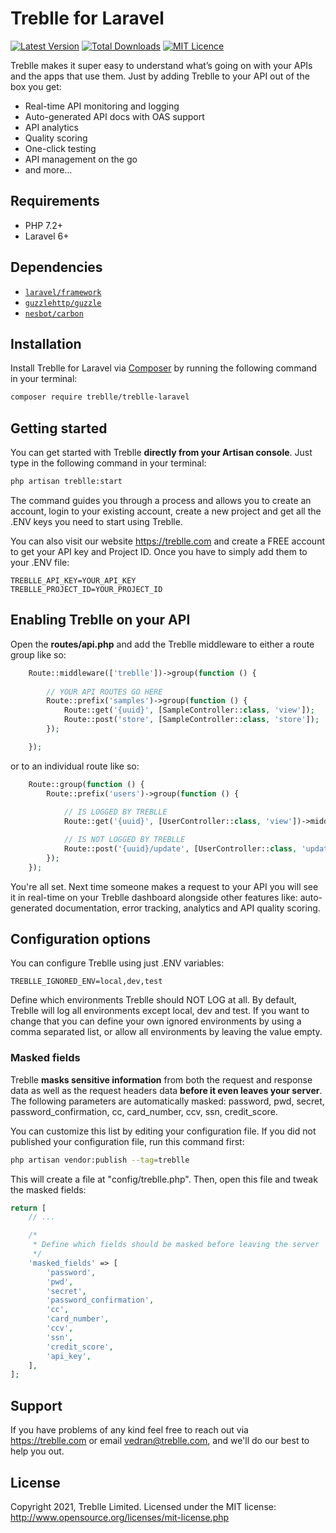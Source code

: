 # Treblle for Laravel

[![Latest Version](https://img.shields.io/packagist/v/treblle/treblle-laravel)](https://packagist.org/packages/treblle/treblle-laravel)
[![Total Downloads](https://img.shields.io/packagist/dt/treblle/treblle-laravel)](https://packagist.org/packages/treblle/treblle-laravel)
[![MIT Licence](https://img.shields.io/packagist/l/treblle/treblle-laravel)](LICENSE.md)

Treblle makes it super easy to understand what’s going on with your APIs and the apps that use them. Just by adding
Treblle to your API out of the box you get:

* Real-time API monitoring and logging
* Auto-generated API docs with OAS support
* API analytics
* Quality scoring
* One-click testing
* API management on the go
* and more...

## Requirements

* PHP 7.2+
* Laravel 6+

## Dependencies

* [`laravel/framework`](https://packagist.org/packages/laravel/framework)
* [`guzzlehttp/guzzle`](https://packagist.org/packages/guzzlehttp/guzzle)
* [`nesbot/carbon`](https://packagist.org/packages/nesbot/carbon)

## Installation

Install Treblle for Laravel via [Composer](http://getcomposer.org/) by running the following command in your terminal:

```bash
composer require treblle/treblle-laravel
```

## Getting started

You can get started with Treblle **directly from your Artisan console**. Just type in the following command in your
terminal:

```bash
php artisan treblle:start
```

The command guides you through a process and allows you to create an account, login to your existing account, create a
new project and get all the .ENV keys you need to start using Treblle.

You can also visit our website <https://treblle.com> and create a FREE account to get your API key and Project ID. Once
you have to simply add them to your .ENV file:

```shell
TREBLLE_API_KEY=YOUR_API_KEY
TREBLLE_PROJECT_ID=YOUR_PROJECT_ID
```

## Enabling Treblle on your API

Open the **routes/api.php** and add the Treblle middleware to either a route group like so:

```php
    Route::middleware(['treblle'])->group(function () {
        
        // YOUR API ROUTES GO HERE
        Route::prefix('samples')->group(function () {
            Route::get('{uuid}', [SampleController::class, 'view']);
            Route::post('store', [SampleController::class, 'store']);
        });

    });
```

or to an individual route like so:

```php
    Route::group(function () {
        Route::prefix('users')->group(function () {
            
            // IS LOGGED BY TREBLLE
            Route::get('{uuid}', [UserController::class, 'view'])->middleware('treblle');

            // IS NOT LOGGED BY TREBLLE
            Route::post('{uuid}/update', [UserController::class, 'update']);
        });
    });
```

You're all set. Next time someone makes a request to your API you will see it in real-time on your Treblle dashboard
alongside other features like: auto-generated documentation, error tracking, analytics and API quality scoring.

## Configuration options

You can configure Treblle using just .ENV variables:

```shell
TREBLLE_IGNORED_ENV=local,dev,test
```

Define which environments Treblle should NOT LOG at all. By default, Treblle will log all environments except local, dev
and test. If you want to change that you can define your own ignored environments by using a comma separated list, or
allow all environments by leaving the value empty.

### Masked fields

Treblle **masks sensitive information** from both the request and response data as well as the request headers data
**before it even leaves your server**. The following parameters are automatically masked: password, pwd, secret,
password_confirmation, cc, card_number, ccv, ssn, credit_score. 

You can customize this list by editing your configuration file. If you did not published your configuration file, run this command first:

```bash
php artisan vendor:publish --tag=treblle
```

This will create a file at "config/treblle.php". Then, open this file and tweak the masked fields:

```php
return [
    // ...

    /*
     * Define which fields should be masked before leaving the server
     */
    'masked_fields' => [
        'password',
        'pwd',
        'secret',
        'password_confirmation',
        'cc',
        'card_number',
        'ccv',
        'ssn',
        'credit_score',
        'api_key',
    ],
];
```

## Support

If you have problems of any kind feel free to reach out via <https://treblle.com> or email vedran@treblle.com, and we'll
do our best to help you out.

## License

Copyright 2021, Treblle Limited. Licensed under the MIT license:
http://www.opensource.org/licenses/mit-license.php
